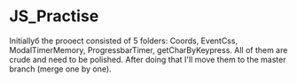# JS_Practise


Initiallyб the proоect consisted of 5 folders: Coords, EventCss, ModalTimerMemory, ProgressbarTimer, getCharByKeypress. All of them are crude and need to be polished. After doing that I'll move them to the master branch (merge one by one).
